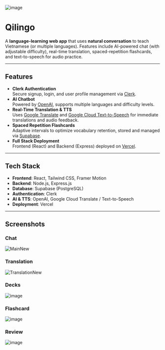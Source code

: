 ![image](https://github.com/user-attachments/assets/996484dd-3115-4b95-88da-14a876da6b5e)

# Qilingo

A **language-learning web app** that uses **natural conversation** to teach Vietnamese (or multiple languages). Features include AI-powered chat (with adjustable difficulty), real-time translation, spaced-repetition flashcards, and text-to-speech for audio practice.

---

## Features

- **Clerk Authentication**  
  Secure signup, login, and user profile management via [Clerk](https://clerk.com/).
- **AI Chatbot**  
  Powered by [OpenAI](https://platform.openai.com/docs/introduction), supports multiple languages and difficulty levels.
- **Real-Time Translation & TTS**  
  Uses [Google Translate](https://cloud.google.com/translate) and [Google Cloud Text-to-Speech](https://cloud.google.com/text-to-speech) for immediate translations and audio feedback.
- **Spaced Repetition Flashcards**  
  Adaptive intervals to optimize vocabulary retention, stored and managed via [Supabase](https://supabase.com/).
- **Full Stack Deployment**  
  Frontend (React) and Backend (Express) deployed on [Vercel](https://vercel.com/).

---

## Tech Stack

- **Frontend**: React, Tailwind CSS, Framer Motion  
- **Backend**: Node.js, Express.js  
- **Database**: Supabase (PostgreSQL)  
- **Authentication**: Clerk  
- **AI & TTS**: OpenAI, Google Cloud Translate / Text-to-Speech  
- **Deployment**: Vercel

---

## Screenshots

### Chat
![MainNew](https://github.com/user-attachments/assets/1d7d7534-cb50-4a69-83f1-4b7bed2b1361)

### Translation
![TranslationNew](https://github.com/user-attachments/assets/97672c06-8e71-4b0e-b936-42f50793136c)

### Decks
![image](https://github.com/user-attachments/assets/80cdf5ba-f9cf-49f5-983c-a29efa9de648)

### Flashcard
![image](https://github.com/user-attachments/assets/4b119b54-2065-4575-8b84-b86254ba072d)

### Review
![image](https://github.com/user-attachments/assets/48573bf9-abba-41b8-9c26-ce90a2bf90bd)


   


